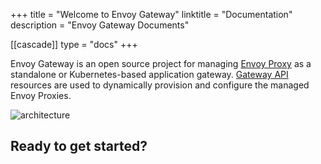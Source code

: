 +++
title = "Welcome to Envoy Gateway"
linktitle = "Documentation"
description = "Envoy Gateway Documents"

[[cascade]]
type = "docs"
+++

Envoy Gateway is an open source project for managing [Envoy Proxy](https://www.envoyproxy.io/) as a standalone or Kubernetes-based application
gateway. [Gateway API](https://gateway-api.sigs.k8s.io/) resources are used to dynamically provision and configure the managed Envoy Proxies.

![architecture](/img/traffic.png)

## Ready to get started?

